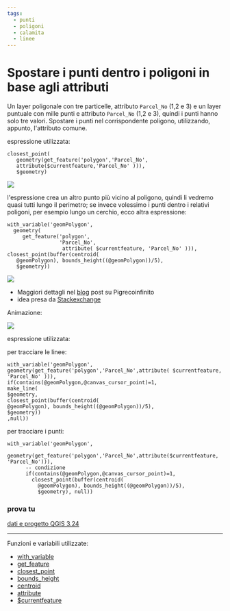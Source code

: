 ```yaml
---
tags:
  - punti
  - poligoni
  - calamita
  - linee
---
```


# Spostare i punti dentro i poligoni in base agli attributi

Un layer poligonale con tre particelle, attributo `Parcel_No` (1,2 e 3) e un layer puntuale con mille punti e attributo `Parcel_No` (1,2 e 3), quindi i punti hanno solo tre valori. Spostare i punti nel corrispondente poligono, utilizzando, appunto, l'attributo comune.

espressione utilizzata:

```
closest_point(
   geometry(get_feature('polygon','Parcel_No',
   attribute($currentfeature,'Parcel_No' ))),
   $geometry)
```
[![](https://i.stack.imgur.com/wRsSK.png)](https://i.stack.imgur.com/wRsSK.png)

l'espressione crea un altro punto più vicino al poligono, quindi li vedremo quasi tutti lungo il perimetro; se invece volessimo i punti dentro i relativi poligoni, per esempio lungo un cerchio, ecco altra espressione:

```
with_variable('geomPolygon', 
  geometry(
     get_feature('polygon',
                 'Parcel_No',
                  attribute( $currentfeature, 'Parcel_No' ))),
closest_point(buffer(centroid(
   @geomPolygon), bounds_height((@geomPolygon))/5),
   $geometry))
```

[![](https://i.stack.imgur.com/dQnQ7.png)](https://i.stack.imgur.com/dQnQ7.png)

- Maggiori dettagli nel [blog](https://pigrecoinfinito.com/2022/03/12/qgis-le-espressioni-come-una-calamita/) post su Pigrecoinfinito
- idea presa da [Stackexchange](https://gis.stackexchange.com/questions/425911/move-points-into-center-of-polygons-base-on-common-field-attributes-using-qgis)

Animazione:

[![](../img/esempi/calamita/calamita.gif)](../img/esempi/calamita/calamita.gif)

espressione utilizzata:

per tracciare le linee:

```
with_variable('geomPolygon', geometry(get_feature('polygon','Parcel_No',attribute( $currentfeature, 'Parcel_No' ))),
if(contains(@geomPolygon,@canvas_cursor_point)=1,
make_line(
$geometry,
closest_point(buffer(centroid(
@geomPolygon), bounds_height((@geomPolygon))/5),
$geometry))
,null))
```

per tracciare i punti:

```
with_variable('geomPolygon',
    geometry(get_feature('polygon','Parcel_No',attribute($currentfeature, 'Parcel_No'))),
      -- condizione
      if(contains(@geomPolygon,@canvas_cursor_point)=1,
        closest_point(buffer(centroid(
          @geomPolygon), bounds_height((@geomPolygon))/5),
          $geometry), null))
```

### prova tu

[dati e progetto QGIS 3.24](https://drive.google.com/file/d/1TG4i6qP9BcIkSZAr7lq8H7wKfhkta-8W/view?usp=sharing)

---

Funzioni e variabili utilizzate:

* [with_variable](../gr_funzioni/variabili/with_variable.md)
* [get_feature](../gr_funzioni/record_e_attributi/record_e_attributi_unico.md/#get_feature)
* [closest_point](../gr_funzioni/geometria/geometria_unico.md#closest_point)
* [bounds_height](../gr_funzioni/geometria/geometria_unico.md#bounds_height)
* [centroid](../gr_funzioni/geometria/geometria_unico.md#centroid)
* [attribute](../gr_funzioni/record_e_attributi/record_e_attributi_unico,md/#attribute)
* [$currentfeature](../gr_funzioni/record_e_attributi/record_e_attributi_unico.md/#currentfeature)
